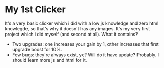 # My 1st Clicker

It's a very basic clicker which i did with a low js knowledge and zero html knowlegde, so that's why it doesn't has any images.
It's my very first project which i did myself (and second at all).
What it contains?
- Two upgrades: one increases your gain by 1, other increases that first upgrade boost for 10%.
- Few bugs: they're always exist, ye?
Will do it have update?
Probably. I should learn more js and html for it.

